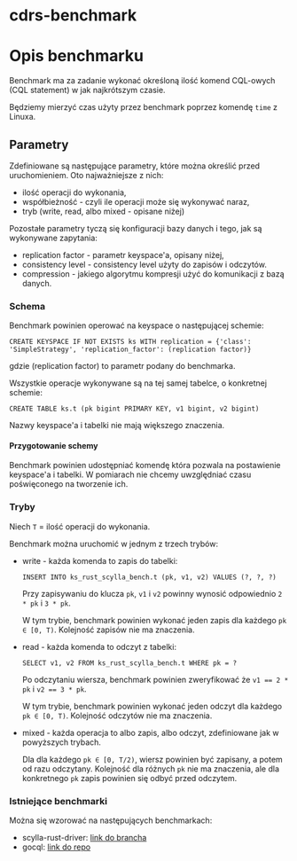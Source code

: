 # cdrs-benchmark


# Opis benchmarku

Benchmark ma za zadanie wykonać określoną ilość komend CQL-owych (CQL statement) w jak najkrótszym czasie.

Będziemy mierzyć czas użyty przez benchmark poprzez komendę `time` z Linuxa.

## Parametry

Zdefiniowane są następujące parametry, które można określić przed uruchomieniem. Oto najważniejsze z nich:

- ilość operacji do wykonania,
- współbieżność - czyli ile operacji może się wykonywać naraz,
- tryb (write, read, albo mixed - opisane niżej)

Pozostałe parametry tyczą się konfiguracji bazy danych i tego, jak są wykonywane zapytania:

- replication factor - parametr keyspace'a, opisany niżej,
- consistency level - consistency level użyty do zapisów i odczytów.
- compression - jakiego algorytmu kompresji użyć do komunikacji z bazą danych.

### Schema

Benchmark powinien operować na keyspace o następującej schemie:

    CREATE KEYSPACE IF NOT EXISTS ks WITH replication = {'class': 'SimpleStrategy', 'replication_factor': (replication factor)}

gdzie (replication factor) to parametr podany do benchmarka.

Wszystkie operacje wykonywane są na tej samej tabelce, o konkretnej schemie:

    CREATE TABLE ks.t (pk bigint PRIMARY KEY, v1 bigint, v2 bigint)

Nazwy keyspace'a i tabelki nie mają większego znaczenia.

#### Przygotowanie schemy

Benchmark powinien udostępniać komendę która pozwala na postawienie keyspace'a i tabelki. W pomiarach nie chcemy uwzględniać czasu poświęconego na tworzenie ich.

### Tryby

Niech `T` = ilość operacji do wykonania.

Benchmark można uruchomić w jednym z trzech trybów:

- write - każda komenda to zapis do tabelki:

      INSERT INTO ks_rust_scylla_bench.t (pk, v1, v2) VALUES (?, ?, ?)

  Przy zapisywaniu do klucza `pk`, `v1` i `v2` powinny wynosić odpowiednio `2 * pk` i `3 * pk`.

  W tym trybie, benchmark powinien wykonać jeden zapis dla każdego `pk ∈ [0, T)`. Kolejność zapisów nie ma znaczenia.

- read - każda komenda to odczyt z tabelki:

      SELECT v1, v2 FROM ks_rust_scylla_bench.t WHERE pk = ?

  Po odczytaniu wiersza, benchmark powinien zweryfikować że `v1 == 2 * pk` i `v2 == 3 * pk`.

  W tym trybie, benchmark powinien wykonać jeden odczyt dla każdego `pk ∈ [0, T)`. Kolejność odczytów nie ma znaczenia.

- mixed - każda operacja to albo zapis, albo odczyt, zdefiniowane jak w powyższych trybach.

  Dla dla każdego `pk ∈ [0, T/2)`, wiersz powinien być zapisany, a potem od razu odczytany. Kolejność dla różnych `pk` nie ma znaczenia, ale dla konkretnego `pk` zapis powinien się odbyć przed odczytem.

### Istniejące benchmarki

Można się wzorować na następujących benchmarkach:

- scylla-rust-driver: [link do brancha](https://github.com/psarna/scylla-rust-driver/tree/piodul/benchmark)
- gocql: [link do repo](https://github.com/piodul/golang-bench)

